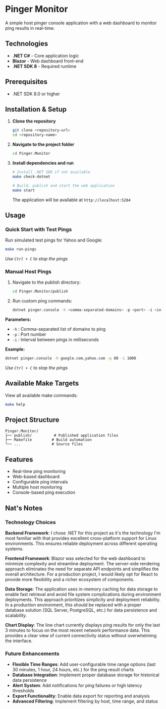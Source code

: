 # Pinger Monitor

A simple host pinger console application with a web dashboard to monitor ping results in real-time.

## Technologies

- **.NET C#** - Core application logic
- **Blazor** - Web dashboard front-end
- **.NET SDK 8** - Required runtime

## Prerequisites

- .NET SDK 8.0 or higher

## Installation & Setup

1. **Clone the repository**
   ```bash
   git clone <repository-url>
   cd <repository-name>
   ```

2. **Navigate to the project folder**
   ```bash
   cd Pinger.Monitor
   ```

3. **Install dependencies and run**
   ```bash
   # Install .NET SDK if not available
   make check-dotnet
   
   # Build, publish and start the web application
   make start
   ```
   
   The application will be available at `http://localhost:5284`

## Usage

### Quick Start with Test Pings

Run simulated test pings for Yahoo and Google:
```bash
make run-pings
```
*Use `Ctrl + C` to stop the pings*

### Manual Host Pings

1. Navigate to the publish directory:
   ```bash
   cd Pinger.Monitor/publish
   ```

2. Run custom ping commands:
   ```bash
   dotnet pinger.console -h <comma-separated-domains> -p <port> -i <interval-ms>
   ```

**Parameters:**
- `-h` : Comma-separated list of domains to ping
- `-p` : Port number
- `-i` : Interval between pings in milliseconds

**Example:**
```bash
dotnet pinger.console -h google.com,yahoo.com -p 80 -i 1000
```
*Use `Ctrl + C` to stop the pings*

## Available Make Targets

View all available make commands:
```bash
make help
```

## Project Structure

```
Pinger.Monitor/
├── publish/          # Published application files
├── Makefile         # Build automation
└── ...              # Source files
```

## Features

- Real-time ping monitoring
- Web-based dashboard
- Configurable ping intervals
- Multiple host monitoring
- Console-based ping execution

## Nat's Notes

### Technology Choices

**Backend Framework**: I chose .NET for this project as it's the technology I'm most familiar with that provides excellent cross-platform support for Linux environments. This ensures reliable deployment across different operating systems.

**Frontend Framework**: Blazor was selected for the web dashboard to minimize complexity and streamline deployment. The server-side rendering approach eliminates the need for separate API endpoints and simplifies the overall architecture. For a production project, I would likely opt for React to provide more flexibility and a richer ecosystem of components.

**Data Storage**: The application uses in-memory caching for data storage to enable fast retrieval and avoid file system complications during environment deployments. This approach prioritizes simplicity and deployment reliability. In a production environment, this should be replaced with a proper database solution (SQL Server, PostgreSQL, etc.) for data persistence and scalability.

**Chart Display**: The line chart currently displays ping results for only the last 3 minutes to focus on the most recent network performance data. This provides a clear view of current connectivity status without overwhelming the interface.

### Future Enhancements

- **Flexible Time Ranges**: Add user-configurable time range options (last 30 minutes, 1 hour, 24 hours, etc.) for the ping result charts
- **Database Integration**: Implement proper database storage for historical data persistence
- **Alert System**: Add notifications for ping failures or high latency thresholds
- **Export Functionality**: Enable data export for reporting and analysis
- **Advanced Filtering**: Implement filtering by host, time range, and status
